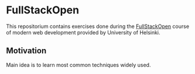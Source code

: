 # FullStackOpen

This repositorium contains exercises done during the [FullStackOpen](http://fullstackopen.com/en) course of modern web development provided by University of Helsinki.

## Motivation

Main idea is to learn most common techniques widely used.

